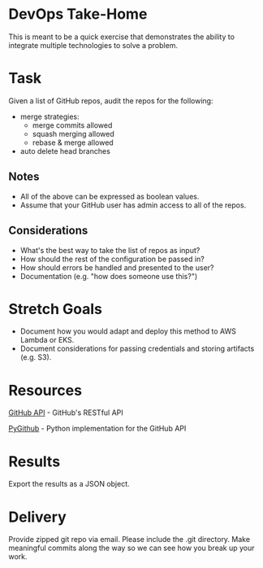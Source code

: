 # DevOps Take-Home
This is meant to be a quick exercise that demonstrates the ability to integrate multiple technologies to solve a problem.

# Task
Given a list of GitHub repos, audit the repos for the following:

- merge strategies:
  - merge commits allowed
  - squash merging allowed
  - rebase & merge allowed
- auto delete head branches

## Notes
- All of the above can be expressed as boolean values.
- Assume that your GitHub user has admin access to all of the repos.

## Considerations
- What's the best way to take the list of repos as input?
- How should the rest of the configuration be passed in?
- How should errors be handled and presented to the user?
- Documentation (e.g. "how does someone use this?")

# Stretch Goals
- Document how you would adapt and deploy this method to AWS Lambda or EKS.
- Document considerations for passing credentials and storing artifacts (e.g. S3).

# Resources

[GitHub API](https://docs.github.com/en/rest/reference/repos) - GitHub's RESTful API

[PyGithub](https://github.com/PyGithub/PyGithub) - Python implementation for the GitHub API

# Results
Export the results as a JSON object.

# Delivery
Provide zipped git repo via email. Please include the .git directory. Make meaningful commits along the way so we can see how you break up your work.
